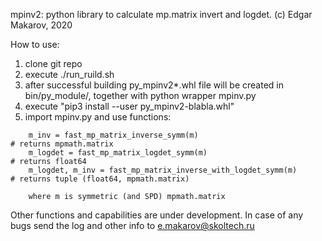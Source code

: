 mpinv2: python library to calculate mp.matrix invert and logdet.
(c) Edgar Makarov, 2020 


How to use:
1. clone git repo
2. execute ./run_ruild.sh
3. after successful building py_mpinv2*.whl file will be created in bin/py_module/, together with python wrapper mpinv.py
4. execute "pip3 install --user py_mpinv2-blabla.whl"
5. import mpinv.py and use functions:
```
    m_inv = fast_mp_matrix_inverse_symm(m)                                  # returns mpmath.matrix
    m_logdet = fast_mp_matrix_logdet_symm(m)                                # returns float64
    m_logdet, m_inv = fast_mp_matrix_inverse_with_logdet_symm(m)            # returns tuple (float64, mpmath.matrix)

    where m is symmetric (and SPD) mpmath.matrix
```


Other functions and capabilities are under development.
In case of any bugs send the log and other info to e.makarov@skoltech.ru
